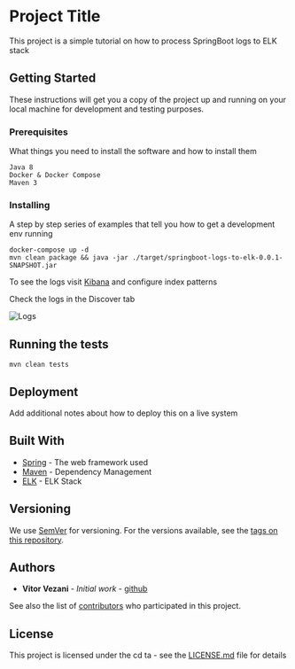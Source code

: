 # Project Title

This project is a simple tutorial on how to process SpringBoot logs to ELK stack

## Getting Started

These instructions will get you a copy of the project up and running on your local machine for development and testing purposes. 

### Prerequisites

What things you need to install the software and how to install them

```
Java 8
Docker & Docker Compose
Maven 3
```

### Installing

A step by step series of examples that tell you how to get a development env running

```
docker-compose up -d
mvn clean package && java -jar ./target/springboot-logs-to-elk-0.0.1-SNAPSHOT.jar
```

To see the logs visit [Kibana](http://localhost:5601) and configure index patterns

Check the logs in the Discover tab

![Logs](https://i.imgur.com/ZL2gXjX.png)

## Running the tests

```
mvn clean tests
```

## Deployment

Add additional notes about how to deploy this on a live system

## Built With

* [Spring](http://www.http://spring.io) - The web framework used
* [Maven](https://maven.apache.org/) - Dependency Management
* [ELK](https://www.elastic.co/elk-stack) - ELK Stack

## Versioning

We use [SemVer](http://semver.org/) for versioning. For the versions available, see the [tags on this repository](https://github.com/your/project/tags). 

## Authors

* **Vitor Vezani** - *Initial work* - [github](https://github.com/vvezani)

See also the list of [contributors](https://github.com/your/project/contributors) who participated in this project.

## License

This project is licensed under the cd ta - see the [LICENSE.md](LICENSE.md) file for details
